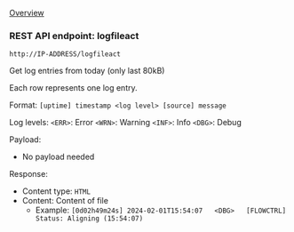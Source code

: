 [Overview](_OVERVIEW.md) 

### REST API endpoint: logfileact

`http://IP-ADDRESS/logfileact`


Get log entries from today (only last 80kB)

Each row represents one log entry.

Format: `[uptime] timestamp <log level> [source] message`

Log levels:
`<ERR>`: Error
`<WRN>`: Warning
`<INF>`: Info
`<DBG>`: Debug


Payload:
  - No payload needed

Response:
  - Content type: `HTML`
  - Content: Content of file
    - Example: `[0d02h49m24s] 2024-02-01T15:54:07	<DBG>	[FLOWCTRL] Status: Aligning (15:54:07)`